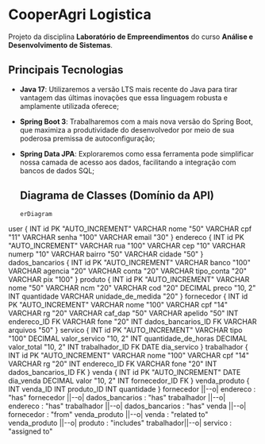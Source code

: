 # **CooperAgri Logistica**
Projeto da disciplina **Laboratório de Empreendimentos** do curso **Análise e Desenvolvimento de Sistemas**.

## Principais Tecnologias
 - **Java 17**: Utilizaremos a versão LTS mais recente do Java para tirar vantagem das últimas inovações que essa linguagem robusta e amplamente utilizada oferece;
 - **Spring Boot 3**: Trabalharemos com a mais nova versão do Spring Boot, que maximiza a produtividade do desenvolvedor por meio de sua poderosa premissa de autoconfiguração;
 - **Spring Data JPA**: Exploraremos como essa ferramenta pode simplificar nossa camada de acesso aos dados, facilitando a integração com bancos de dados SQL;
   
   ## Diagrama de Classes (Domínio da API)
   ```mermaid
   erDiagram
 user {
     INT id PK "AUTO_INCREMENT"
     VARCHAR nome "50"
     VARCHAR cpf "11"
     VARCHAR senha "100"
     VARCHAR email "30"
 }
 endereco {
     INT id PK "AUTO_INCREMENT"
     VARCHAR rua "100"
     VARCHAR cep "10"
     VARCHAR numerp "10"
     VARCHAR bairro "50"
     VARCHAR cidade "50"
 }
 dados_bancarios {
     INT id PK "AUTO_INCREMENT"
     VARCHAR banco "100"
     VARCHAR agencia "20"
     VARCHAR conta "20"
     VARCHAR tipo_conta "20"
     VARCHAR pix "100"
 }
 produto {
     INT id PK "AUTO_INCREMENT"
     VARCHAR nome "50"
     VARCHAR ncm "20"
     VARCHAR cod "20"
     DECIMAL preco "10, 2"
     INT quantidade
     VARCHAR unidade_de_medida "20"
 }
 fornecedor {
     INT id PK "AUTO_INCREMENT"
     VARCHAR nome "100"
     VARCHAR cpf "14"
     VARCHAR rg "20"
     VARCHAR caf_dap "50"
     VARCHAR apelido "50"
     INT endereco_ID FK
     VARCHAR fone "20"
     INT dados_bancarios_ID FK
     VARCHAR arquivos "50"
 }
 servico {
     INT id PK "AUTO_INCREMENT"
     VARCHAR tipo "100"
     DECIMAL valor_servico "10, 2"
     INT quantidade_de_horas
     DECIMAL valor_total "10, 2"
     INT trabalhador_ID FK
     DATE dia_servico
 }
 trabalhador {
     INT id PK "AUTO_INCREMENT"
     VARCHAR nome "100"
     VARCHAR cpf "14"
     VARCHAR rg "20"
     INT endereco_ID FK
     VARCHAR fone "20"
     INT dados_bancarios_ID FK
 }
 venda {
     INT id PK "AUTO_INCREMENT"
     DATE dia_venda
     DECIMAL valor "10, 2"
     INT fornecedor_ID FK
 }
 venda_produto {
     INT venda_ID
     INT produto_ID 
     INT quantidade
 }
 fornecedor ||--o| endereco : "has"
 fornecedor ||--o| dados_bancarios : "has"
 trabalhador ||--o| endereco : "has"
 trabalhador ||--o| dados_bancarios : "has"
 venda ||--o| fornecedor : "from"
 venda_produto ||--o| venda : "related to"
 venda_produto ||--o| produto : "includes"
 trabalhador||--o| servico : "assigned to"
```
